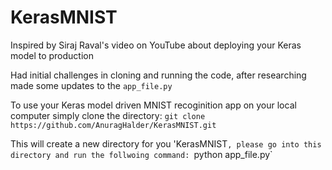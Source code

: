 # KerasMNIST

Inspired by Siraj Raval's video on YouTube about deploying your Keras model to production 

Had initial challenges in cloning and running the code, after researching made some updates to the `app_file.py`

To use your Keras model driven MNIST recoginition app on your local computer simply clone the directory:
`git clone https://github.com/AnuragHalder/KerasMNIST.git`

This will create a new directory for you 'KerasMNIST`, please go into this directory and run the follwoing command:
`python app_file.py`
